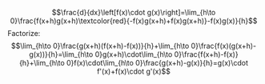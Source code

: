 $$\frac{d}{dx}\left[f(x)\cdot g(x)\right]=\lim_{h\to 0}\frac{f(x+h)g(x+h)\textcolor{red}{-f(x)g(x+h)+f(x)g(x+h)}-f(x)g(x)}{h}$$
Factorize: $$\lim_{h\to 0}\frac{g(x+h)(f(x+h)-f(x))}{h}+\lim_{h\to 0}\frac{f(x)(g(x+h)-g(x))}{h}=\lim_{h\to 0}g(x+h)\cdot\lim_{h\to 0}\frac{f(x+h)-f(x)}{h}+\lim_{h\to 0}f(x)\cdot\lim_{h\to 0}\frac{g(x+h)-g(x)}{h}=g(x)\cdot f'(x)+f(x)\cdot g'(x)$$